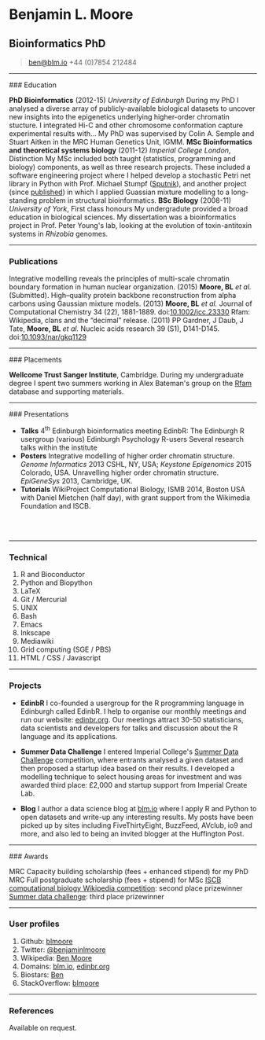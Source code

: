 # Benjamin L. Moore
## Bioinformatics PhD

> [ben@blm.io](mailto:ben@blm.io)
> +44 (0)7854 212484

------

### Education

**PhD Bioinformatics** (2012-15) *University of Edinburgh*
  During my PhD I analysed a diverse array of publicly-available biological datasets to uncover new insights into the epigenetics underlying higher-order chromatin stucture. I integrated Hi-C and other chromosome conformation capture experimental results with... My PhD was supervised by Colin A. Semple and Stuart Aitken in the MRC Human Genetics Unit, IGMM.
**MSc Bioinformatics and theoretical systems biology** (2011-12) *Imperial College London*, Distinction
  My MSc included both taught (statistics, programming and biology) components, as well as three research projects. These included a software engineering project where I helped develop a stochastic Petri net library in Python with Prof. Michael Stumpf ([Sputnik](https://github.com/sputnikpetrinets)), and another project (since [published](https://dx.doi.org/10.1002/jcc.23330)) in which I applied Guassian mixture modelling to a long-standing problem in structural bioinformatics.
**BSc Biology** (2008-11) *University of York*, First class honours
  My undergradute provided a broad education in biological sciences. My dissertation was a bioinformatics project in Prof. Peter Young's lab, looking at the evolution of toxin-antitoxin systems in _Rhizobia_ genomes.

------

### Publications

Integrative modelling reveals the principles of multi-scale chromatin boundary formation in human nuclear organization. (2015) **Moore, BL** *et al.* (Submitted).
High–quality protein backbone reconstruction from alpha carbons using Gaussian mixture models. (2013) **Moore, BL** *et al.* Journal of Computational Chemistry 34 (22), 1881-1889. doi:[10.1002/jcc.23330](https://dx.doi.org/10.1002/jcc.23330)
Rfam: Wikipedia, clans and the “decimal” release. (2011) PP Gardner, J Daub, J Tate, **Moore, BL** *et al.* Nucleic acids research 39 (S1), D141-D145. doi:[10.1093/nar/gkq1129](https://dx.doi.org/10.1093/nar/gkq1129)


------

### Placements

**Wellcome Trust Sanger Institute**, Cambridge.
During my undergraduate degree I spent two summers working in Alex Bateman's group on the [Rfam](http://rfam.xfam.org/) database and supporting materials.

------

### Presentations

* **Talks**
  4<sup>th</sup> Edinburgh bioinformatics meeting
  EdinbR: The Edinburgh R usergroup (various)
  Edinburgh Psychology R-users
  Several research talks within the institute
* **Posters**
  Integrative modelling of higher order chromatin structure. _Genome Informatics_ 2013 CSHL, NY, USA; _Keystone Epigenomics_ 2015 Colorado, USA.
  Unravelling higher order chromatin structure. _EpiGeneSys_ 2013, Cambridge, UK.
* **Tutorials**
  WikiProject Computational Biology, ISMB 2014, Boston USA with Daniel Mietchen (half day), with grant support from the Wikimedia Foundation and ISCB.

<br clear="all" /><br />

------

### Technical

1. R and Bioconductor
1. Python and Biopython
1. LaTeX
1. Git / Mercurial
1. UNIX
1. Bash
1. Emacs
1. Inkscape
1. Mediawiki
1. Grid computing (SGE / PBS)
1. HTML / CSS / Javascript

------

### Projects

* **EdinbR**
	I co-founded a usergroup for the R programming language in Edinburgh called EdinbR. I help to organise our monthly meetings and run our website: [edinbr.org](http://edinbr.org). Our meetings attract 30-50 statisticians, data scientists and developers for talks and discussion about the R language and its applications.

* **Summer Data Challenge**
	I entered Imperial College's [Summer Data Challenge](http://summerdatachallenge.com/) competition, where entrants analysed a given dataset and then proposed a startup idea based on their results. I developed a modelling technique to select housing areas for investment and was awarded third place: £2,000 and startup support from Imperial Create Lab.

* **Blog**
	I author a data science blog at [blm.io](http://blm.io) where I apply R and Python to open datasets and write-up any interesting results. My posts have been picked up by sites including FiveThirtyEight, BuzzFeed, AVclub, io9 and more, and also led to being an invited blogger at the Huffington Post.

------

### Awards

MRC Capacity building scholarship (fees + enhanced stipend) for my PhD
MRC Full postgraduate scholarship (fees + stipend) for MSc
[ISCB computational biology Wikipedia competition](http://journals.plos.org/ploscompbiol/article?id=10.1371/journal.pcbi.1003242): second place prizewinner
[Summer data challenge](http://summerdatachallenge.com): third place prizewinner


------

### User profiles

1. Github: [blmoore](https://github.com/blmoore)
1. Twitter: [@benjaminlmoore](https://twitter.com/benjaminlmoore)
1. Wikipedia: [Ben Moore](https://en.wikipedia.org/wiki/User:Ben_Moore)
1. Domains: [blm.io](http://blm.io), [edinbr.org](http://edinbr.org)
1. Biostars: [Ben](https://www.biostars.org/u/6239/)
1. StackOverflow: [blmoore](http://stackoverflow.com/users/1274516/blmoore)

------

### References

Available on request.
